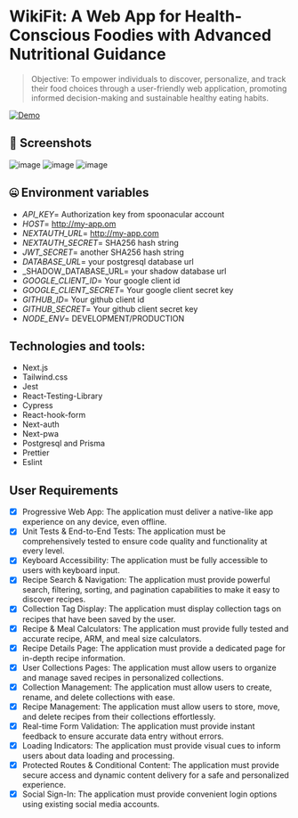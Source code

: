 # WikiFit: A Web App for Health-Conscious Foodies with Advanced Nutritional Guidance

> Objective: To empower individuals to discover, personalize, and track their food choices through a user-friendly web application, promoting informed decision-making and sustainable healthy eating habits.

[![Demo](https://img.shields.io/badge/Demo-Visit%20Now-blue?style=for-the-badge&logo=vercel)](https://fitness-wiki-nextjs-app.vercel.app)

## 📸 Screenshots

![image](https://res.cloudinary.com/myproyects/image/upload/v1644361152/proyects/wki-2-min_x0zsph.webp)
![image](https://res.cloudinary.com/myproyects/image/upload/v1646099043/proyects/screencapture-localhost-3000-search-2022-02-28-19_07_13-min_gj3fmb.webp)
![image](https://res.cloudinary.com/myproyects/image/upload/v1646099044/proyects/screencapture-localhost-3000-calories-calculator-2022-02-28-20_21_10-min_c0shab.webp)

## 🤐 Environment variables

- _API_KEY_= Authorization key from spoonacular account
- _HOST_= http://my-app.om
- _NEXTAUTH_URL_= http://my-app.com
- _NEXTAUTH_SECRET_= SHA256 hash string
- _JWT_SECRET_= another SHA256 hash string
- _DATABASE_URL_= your postgresql database url
- \_SHADOW_DATABASE_URL= your shadow database url
- _GOOGLE_CLIENT_ID_= Your google client id
- _GOOGLE_CLIENT_SECRET_= Your google client secret key
- _GITHUB_ID_= Your github client id
- _GITHUB_SECRET_= Your github client secret key
- _NODE_ENV_= DEVELOPMENT/PRODUCTION

## Technologies and tools:

- Next.js
- Tailwind.css
- Jest
- React-Testing-Library
- Cypress
- React-hook-form
- Next-auth
- Next-pwa
- Postgresql and Prisma
- Prettier
- Eslint
  
## User Requirements
  
- [x] Progressive Web App: The application must deliver a native-like app experience on any device, even offline.
- [x] Unit Tests & End-to-End Tests: The application must be comprehensively tested to ensure code quality and functionality at every level.
- [x] Keyboard Accessibility: The application must be fully accessible to users with keyboard input.
- [x] Recipe Search & Navigation: The application must provide powerful search, filtering, sorting, and pagination capabilities to make it easy to discover recipes.
- [x] Collection Tag Display: The application must display collection tags on recipes that have been saved by the user.
- [x] Recipe & Meal Calculators: The application must provide fully tested and accurate recipe, ARM, and meal size calculators.
- [x] Recipe Details Page: The application must provide a dedicated page for in-depth recipe information.
- [x] User Collections Pages: The application must allow users to organize and manage saved recipes in personalized collections.
- [x] Collection Management: The application must allow users to create, rename, and delete collections with ease.
- [x] Recipe Management: The application must allow users to store, move, and delete recipes from their collections effortlessly.
- [x] Real-time Form Validation: The application must provide instant feedback to ensure accurate data entry without errors.
- [x] Loading Indicators: The application must provide visual cues to inform users about data loading and processing.
- [x] Protected Routes & Conditional Content: The application must provide secure access and dynamic content delivery for a safe and personalized experience.
- [x] Social Sign-In: The application must provide convenient login options using existing social media accounts.
